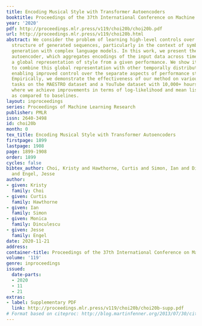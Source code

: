 ```yaml
---
title: Encoding Musical Style with Transformer Autoencoders
booktitle: Proceedings of the 37th International Conference on Machine Learning
year: '2020'
pdf: http://proceedings.mlr.press/v119/choi20b/choi20b.pdf
url: http://proceedings.mlr.press/v119/choi20b.html
abstract: We consider the problem of learning high-level controls over the global
  structure of generated sequences, particularly in the context of symbolic music
  generation with complex language models. In this work, we present the Transformer
  autoencoder, which aggregates encodings of the input data across time to obtain
  a global representation of style from a given performance. We show it is possible
  to combine this global representation with other temporally distributed embeddings,
  enabling improved control over the separate aspects of performance style and melody.
  Empirically, we demonstrate the effectiveness of our method on various music generation
  tasks on the MAESTRO dataset and a YouTube dataset with 10,000+ hours of piano performances,
  where we achieve improvements in terms of log-likelihood and mean listening scores
  as compared to baselines.
layout: inproceedings
series: Proceedings of Machine Learning Research
publisher: PMLR
issn: 2640-3498
id: choi20b
month: 0
tex_title: Encoding Musical Style with Transformer Autoencoders
firstpage: 1899
lastpage: 1908
page: 1899-1908
order: 1899
cycles: false
bibtex_author: Choi, Kristy and Hawthorne, Curtis and Simon, Ian and Dinculescu, Monica
  and Engel, Jesse
author:
- given: Kristy
  family: Choi
- given: Curtis
  family: Hawthorne
- given: Ian
  family: Simon
- given: Monica
  family: Dinculescu
- given: Jesse
  family: Engel
date: 2020-11-21
address: 
container-title: Proceedings of the 37th International Conference on Machine Learning
volume: '119'
genre: inproceedings
issued:
  date-parts:
  - 2020
  - 11
  - 21
extras:
- label: Supplementary PDF
  link: http://proceedings.mlr.press/v119/choi20b/choi20b-supp.pdf
# Format based on citeproc: http://blog.martinfenner.org/2013/07/30/citeproc-yaml-for-bibliographies/
---
```


